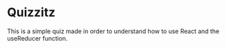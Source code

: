 # Quizzitz
 
This is a simple quiz made in order to understand how to use React and the useReducer function. 
 
 
